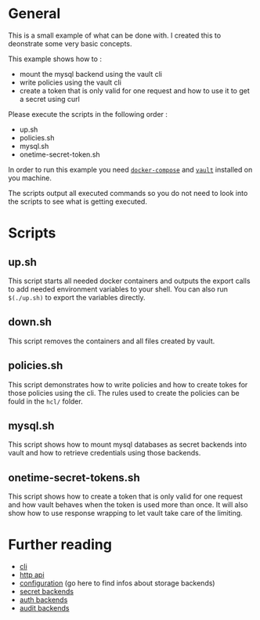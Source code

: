 # General

This is a small example of what can be done with. I created this to deonstrate some very basic concepts.

This example shows how to :
 - mount the mysql backend using the vault cli
 - write policies using the vault cli
 - create a token that is only valid for one request and how to use it to get a secret using curl

 Please execute the scripts in the following order :
  - up.sh
  - policies.sh
  - mysql.sh
  - onetime-secret-token.sh

In order to run this example you need [```docker-compose```](www.docker.com) and [```vault```](www.vaultproject.io) installed on you machine.

The scripts output all executed commands so you do not need to look into the scripts to see what is getting executed.

# Scripts
## up.sh
This script starts all needed docker containers and outputs the export calls to add needed environment variables to your shell.
You can also run ```$(./up.sh)``` to export the variables directly.

## down.sh
This script removes the containers and all files created by vault.

## policies.sh
This script demonstrates how to write policies and how to create tokes for those policies using the cli. The rules used to create the policies can be fould in the ```hcl/``` folder.

## mysql.sh
This script shows how to mount mysql databases as secret backends into vault and how to retrieve credentials using those backends.

## onetime-secret-tokens.sh
This script shows how to create a token that is only valid for one request and how vault behaves when the token is used more than once.
It will also show how to use response  wrapping to let vault take care of the limiting.

# Further reading
  - [cli](https://www.vaultproject.io/docs/commands/index.html)
  - [http api](https://www.vaultproject.io/docs/http/index.html)
  - [configuration](https://www.vaultproject.io/docs/config/) (go here to find infos about storage backends)
  - [secret backends](https://www.vaultproject.io/docs/secrets/index.html)
  - [auth backends](https://www.vaultproject.io/docs/auth/index.html)
  - [audit backends](https://www.vaultproject.io/docs/audit/index.html)
